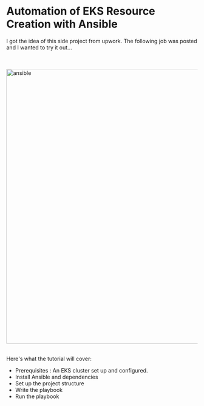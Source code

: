 # Automation of EKS Resource Creation with Ansible

I got the idea of this side project from upwork. The following job was posted and I wanted to try it out...

<br>

<br>

<img width="722" alt="ansible" src="https://github.com/earchibong/eks-ansible/assets/92983658/e0870afc-5ff8-4295-b701-19acff6a2e76">

<br>

<br>

Here's what the tutorial will cover:

- Prerequisites : An EKS cluster set up and configured.
- Install Ansible and dependencies
- Set up the project structure
- Write the playbook
- Run the playbook
